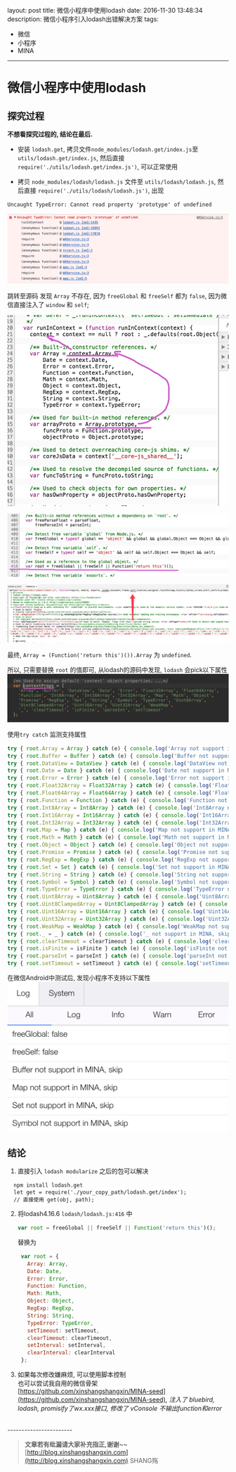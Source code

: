 layout: post
title: 微信小程序中使用lodash
date: 2016-11-30 13:48:34
description: 微信小程序引入lodash出错解决方案
tags: 
- 微信
- 小程序
- MINA
---

# 微信小程序中使用lodash

## 探究过程
**不想看探究过程的, 结论在最后.** 
 

- 安装 `lodash.get`, 拷贝文件`node_modules/lodash.get/index.js`至 `utils/lodash.get/index.js`, 然后直接  `require('./utils/lodash.get/index.js')`, 可以正常使用  

- 拷贝 `node_modules/lodash/lodash.js` 文件至 `utils/lodash/lodash.js`, 然后直接 `require('./utils/lodash/lodash.js')`, 出现 
```plain
Uncaught TypeError: Cannot read property 'prototype' of undefined
```

![lodash](/img/mina/mina-lodash1.png)  

跳转至源码 发现 `Array` 不存在, 因为 `freeGlobal` 和 `freeSelf` 都为 `false`, 因为微信直接注入了 `window` 和 `self`;

![lodash](/img/mina/mina-lodash2.png)  

![lodash](/img/mina/mina-lodash3.png) 

![lodash](/img/mina/mina-lodash5.png)  

 最终, `Array = (Function('return this')()).Array` 为 `undefined`.
 
 所以, 只需要替换 `root` 的值即可, 从lodash的源码中发现, `lodash` 会pick以下属性  
 ![lodash](/img/mina/mina-lodash6.png)    
 
 使用`try catch` 监测支持属性
  ```js
  try { root.Array = Array } catch (e) { console.log('Array not support in MINA, skip') }
  try { root.Buffer = Buffer } catch (e) { console.log('Buffer not support in MINA, skip') }
  try { root.DataView = DataView } catch (e) { console.log('DataView not support in MINA, skip') }
  try { root.Date = Date } catch (e) { console.log('Date not support in MINA, skip') }
  try { root.Error = Error } catch (e) { console.log('Error not support in MINA, skip') }
  try { root.Float32Array = Float32Array } catch (e) { console.log('Float32Array not support in MINA, skip') }
  try { root.Float64Array = Float64Array } catch (e) { console.log('Float64Array not support in MINA, skip') }
  try { root.Function = Function } catch (e) { console.log('Function not support in MINA, skip') }
  try { root.Int8Array = Int8Array } catch (e) { console.log('Int8Array not support in MINA, skip') }
  try { root.Int16Array = Int16Array } catch (e) { console.log('Int16Array not support in MINA, skip') }
  try { root.Int32Array = Int32Array } catch (e) { console.log('Int32Array not support in MINA, skip') }
  try { root.Map = Map } catch (e) { console.log('Map not support in MINA, skip') }
  try { root.Math = Math } catch (e) { console.log('Math not support in MINA, skip') }
  try { root.Object = Object } catch (e) { console.log('Object not support in MINA, skip') }
  try { root.Promise = Promise } catch (e) { console.log('Promise not support in MINA, skip') }
  try { root.RegExp = RegExp } catch (e) { console.log('RegExp not support in MINA, skip') }
  try { root.Set = Set } catch (e) { console.log('Set not support in MINA, skip') }
  try { root.String = String } catch (e) { console.log('String not support in MINA, skip') }
  try { root.Symbol = Symbol } catch (e) { console.log('Symbol not support in MINA, skip') }
  try { root.TypeError = TypeError } catch (e) { console.log('TypeError not support in MINA, skip') }
  try { root.Uint8Array = Uint8Array } catch (e) { console.log('Uint8Array not support in MINA, skip') }
  try { root.Uint8ClampedArray = Uint8ClampedArray } catch (e) { console.log('Uint8ClampedArray not support in MINA, skip') }
  try { root.Uint16Array = Uint16Array } catch (e) { console.log('Uint16Array not support in MINA, skip') }
  try { root.Uint32Array = Uint32Array } catch (e) { console.log('Uint32Array not support in MINA, skip') }
  try { root.WeakMap = WeakMap } catch (e) { console.log('WeakMap not support in MINA, skip') }
  try { root._ = _ } catch (e) { console.log('_ not support in MINA, skip') }
  try { root.clearTimeout = clearTimeout } catch (e) { console.log('clearTimeout not support in MINA, skip') }
  try { root.isFinite = isFinite } catch (e) { console.log('isFinite not support in MINA, skip') }
  try { root.parseInt = parseInt } catch (e) { console.log('parseInt not support in MINA, skip') }
  try { root.setTimeout = setTimeout } catch (e) { console.log('setTimeout not support in MINA, skip') }
  ```
 
  在微信Android中测试后, 发现小程序不支持以下属性  
  ![lodash](/img/mina/mina-lodash7.png)    




## 结论
1. 直接引入 `lodash modularize` 之后的包可以解决
  ```plain
    npm install lodash.get
    let get = require('./your_copy_path/lodash.get/index');
    // 直接使用 get(obj, path);
  ```

2. 将lodash4.16.6 `lodash/lodash.js:416` 中  

    ```js
    var root = freeGlobal || freeSelf || Function('return this')();
    ```

    替换为  
   ```js
    var root = {
      Array: Array,
      Date: Date,
      Error: Error,
      Function: Function,
      Math: Math,
      Object: Object,
      RegExp: RegExp,
      String: String,
      TypeError: TypeError,
      setTimeout: setTimeout,
      clearTimeout: clearTimeout,
      setInterval: setInterval,
      clearInterval: clearInterval
    };
   ```
3. 如果每次修改嫌麻烦, 可以使用脚本控制  
   也可以尝试我自用的微信骨架 [https://github.com/xinshangshangxin/MINA-seed](https://github.com/xinshangshangxin/MINA-seed), *注入了 bluebird, lodash, promisify了wx.xxx接口, 修改了 vConsole 不输出function和error*  
      
 <br>    
-----------------------

> **文章若有纰漏请大家补充指正,谢谢~~**  
> [http://blog.xinshangshangxin.com](http://blog.xinshangshangxin.com) SHANG殇

